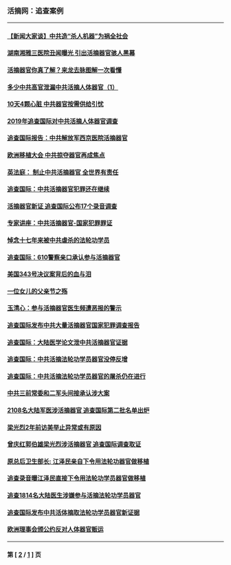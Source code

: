 ### 活摘网：追查案例
---
#### [【新闻大家谈】中共造“杀人机器”为祸全社会](../../pages/nf5880/n14056645.md?10110430) 
#### [湖南湘雅三医院丑闻曝光 引出活摘器官骇人黑幕](../../pages/nf5880/n14051847.md?10110430) 
#### [活摘器官你真了解？来龙去脉图解一次看懂](../../pages/nf5880/n13013820.md?10110430) 
#### [多少中共高官泄漏中共活摘人体器官（1）](../../pages/nf5880/n12671234.md?10110430) 
#### [10天4颗心脏 中共器官按需供给引忧](../../pages/nf5880/n12326366.md?10110430) 
#### [2019年追查国际对中共活摘人体器官调查](../../pages/nf5880/n11917733.md?10110430) 
#### [追查国际报告：中共解放军西京医院活摘器官](../../pages/nf5880/n11838359.md?10110430) 
#### [欧洲移植大会 中共掠夺器官再成焦点](../../pages/nf5880/n11538883.md?10110430) 
#### [英法庭： 制止中共活摘器官 全世界有责任](../../pages/nf5880/n11330691.md?10110430) 
#### [追查国际：中共活摘器官犯罪还在继续](../../pages/nf5880/n11218301.md?10110430) 
#### [活摘器官新证 追查国际公布17个录音调查](../../pages/nf5880/n10897744.md?10110430) 
#### [专家讲座：中共活摘器官-国家犯罪罪证](../../pages/nf5880/n8828153.md?10110430) 
#### [悼念十七年来被中共虐杀的法轮功学员](../../pages/nf5880/n8124823.md?10110430) 
#### [追查国际：610警察亲口承认参与活摘器官](../../pages/nf5880/n8109067.md?10110430) 
#### [美国343号决议案背后的血与泪](../../pages/nf5880/n8020684.md?10110430) 
#### [一位女儿的父亲节之殇](../../pages/nf5880/n8014122.md?10110430) 
#### [玉清心：参与活摘器官医生频遭恶报的警示](../../pages/nf5880/n4637546.md?10110430) 
#### [追查国际发布中共大量活摘器官国家犯罪调查报告](../../pages/nf5880/n4613428.md?10110430) 
#### [追查国际：大陆医学论文泄中共活摘器官证据](../../pages/nf5880/n4608794.md?10110430) 
#### [追查国际：中共活摘法轮功学员器官没停反增](../../pages/nf5880/n4584075.md?10110430) 
#### [追查国际：中共活摘法轮功学员器官的屠杀仍在进行](../../pages/nf5880/n4299154.md?10110430) 
#### [中共三前常委和二军头间接承认涉大案](../../pages/nf5880/n4286244.md?10110430) 
#### [2108名大陆军医涉活摘器官 追查国际第二批名单出炉](../../pages/nf5880/n4284769.md?10110430) 
#### [梁光烈2年前访美举止异常或有原因](../../pages/nf5880/n4279686.md?10110430) 
#### [曾庆红郭伯雄梁光烈涉活摘器官 追查国际调查取证](../../pages/nf5880/n4278462.md?10110430) 
#### [原总后卫生部长: 江泽民亲自下令用法轮功器官做移植](../../pages/nf5880/n4263864.md?10110430) 
#### [追查录音曝江泽民直接下令用法轮功学员器官做移植](../../pages/nf5880/n4261268.md?10110430) 
#### [追查1814名大陆医生涉嫌参与活摘法轮功学员器官](../../pages/nf5880/n4259055.md?10110430) 
#### [追查国际发布中共活体摘取法轮功学员器官新证据](../../pages/nf5880/n4258255.md?10110430) 
#### [欧洲理事会颁公约反对人体器官贩运](../../pages/nf5880/n4206955.md?10110430) 

---
#### 第 [ [2](./2.md?10110430) / [1](./1.md?10110430) ] 页

